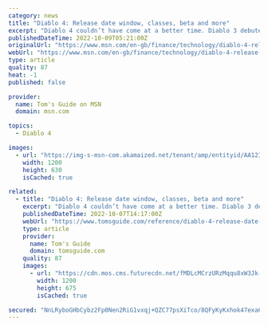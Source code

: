```yaml
---
category: news
title: "Diablo 4: Release date window, classes, beta and more"
excerpt: "Diablo 4 couldn’t have come at a better time. Diablo 3 debuted a full 10 years ago, meaning players have already plumbed its demonic depths. Diablo 2: Resurrected didn’t introduce anything new ..."
publishedDateTime: 2022-10-09T05:21:00Z
originalUrl: "https://www.msn.com/en-gb/finance/technology/diablo-4-release-date-window-classes-beta-and-more/ar-AA12J0an"
webUrl: "https://www.msn.com/en-gb/finance/technology/diablo-4-release-date-window-classes-beta-and-more/ar-AA12J0an"
type: article
quality: 87
heat: -1
published: false

provider:
  name: Tom's Guide on MSN
  domain: msn.com

topics:
  - Diablo 4

images:
  - url: "https://img-s-msn-com.akamaized.net/tenant/amp/entityid/AA12IVgk.img?h=630&w=1200&m=6&q=60&o=t&l=f&f=jpg"
    width: 1200
    height: 630
    isCached: true

related:
  - title: "Diablo 4: Release date window, classes, beta and more"
    excerpt: "Diablo 4 couldn’t have come at a better time. Diablo 3 debuted a full 10 years ago, meaning players have already plumbed its demonic depths. Diablo 2: Resurrected didn’t introduce anything new ..."
    publishedDateTime: 2022-10-07T14:17:00Z
    webUrl: "https://www.tomsguide.com/reference/diablo-4-release-date-window-classes-beta"
    type: article
    provider:
      name: Tom's Guide
      domain: tomsguide.com
    quality: 87
    images:
      - url: "https://cdn.mos.cms.futurecdn.net/fMDLcMCrzURzMqqu8xW3Jk-1200-80.jpg"
        width: 1200
        height: 675
        isCached: true

secured: "NnLRyboGHbCybz2Fp0Nen2RiG1vxqj+QZC77psXiTco/8QFyKyKxhok47exa6k/Ha32zrQTk9qlw7sbF4OlkGnnMuFZipXKihWHdT6eSV+1ZZV1Ak3m3QplpEpGxhhCfNT98TfidQ2xPm1n7JYWpBhxkiwlaV/bxVKXkBnEGeaADI/WiKaaZVEHHSBjyvUP8Pd+iGAs0lFmXNQcbQn5KC+3yL6orYXIes3MTW7QKtgtvfP9bUhaZ7eNFN5TT+LlZpxry3bIbcemwuAE4iv7kRYxkS2LESJr0fNuaiTJA67nBf0wEdcT71N623l4YNt7YwQgg1JgWMULYOxzcm1TFJ7dRfUkMe2MjuE83z65nAXU=;/uBTF4KrAvD1mwCi9tlFSw=="
---
```


